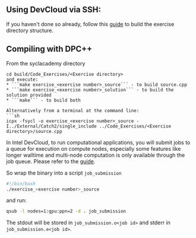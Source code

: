 ## Using DevCloud via SSH:

If you haven't done so already, follow this [guide](../README.md#building-the-exercises-for-dpc++) to build the exercise directory structure.

## Compiling with DPC++

From the syclacademy directory
```
cd build/Code_Exercises/<Exercise directory>
and execute:
* ```make exercise_<exercise number>_source``` - to build source.cpp
* ```make exercise_<exercise number>_solution``` - to build the solution provided
* ```make``` - to build both

Alternatively from a terminal at the command line:
```sh
icpx -fsycl -o exercise_<exercise number>_source -I../External/Catch2/single_include ../Code_Exercises/<Exercise directory>/source.cpp
```

In Intel DevCloud, to run computational applications, you will submit jobs to a queue for execution on compute nodes,
especially some features like longer walltime and multi-node computation is only available through the job queue.
Please refer to the [guide][devcloud-job-submission].

So wrap the binary into a script `job_submission`
```sh
#!/bin/bash
./exercise_<exercise number>_source
```
and run:
```sh
qsub -l nodes=1:gpu:ppn=2 -d . job_submission
```

The stdout will be stored in ```job_submission.o<job id>``` and stderr in ```job_submission.e<job id>```.

[devcloud-job-submission]: https://devcloud.intel.com/oneapi/documentation/job-submission/